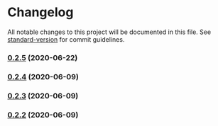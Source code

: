 # Changelog

All notable changes to this project will be documented in this file. See [standard-version](https://github.com/conventional-changelog/standard-version) for commit guidelines.

### [0.2.5](https://github.com/twihike/chat-ui-react/compare/v0.2.4...v0.2.5) (2020-06-22)

### [0.2.4](https://github.com/twihike/chat-ui-react/compare/v0.2.3...v0.2.4) (2020-06-09)

### [0.2.3](https://github.com/twihike/chat-ui-react/compare/v0.2.2...v0.2.3) (2020-06-09)

### [0.2.2](https://github.com/twihike/chat-ui-react/compare/v0.2.1...v0.2.2) (2020-06-09)
